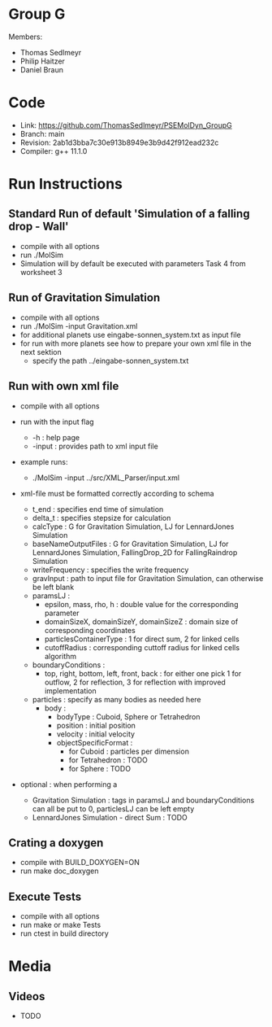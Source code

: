 # Group G #
Members:
* Thomas Sedlmeyr
* Philip Haitzer
* Daniel Braun

# Code #
* Link:     https://github.com/ThomasSedlmeyr/PSEMolDyn_GroupG
* Branch:   main
* Revision: 2ab1d3bba7c30e913b8949e3b9d42f912ead232c 
* Compiler: g++ 11.1.0

# Run Instructions #
## Standard Run of default 'Simulation of a falling drop - Wall' ##
* compile with all options
* run ./MolSim
* Simulation will by default be executed with parameters Task 4 from worksheet 3

## Run of Gravitation Simulation ##
* compile with all options
* run ./MolSim -input Gravitation.xml
* for additional planets use eingabe-sonnen_system.txt as input file
* for run with more planets see how to prepare your own xml file in the next sektion
  * specify the path ../eingabe-sonnen_system.txt

## Run with own xml file ##
* compile with all options
* run with the input flag
  * -h : help page
  * -input : provides path to xml input file

* example runs:
  * ./MolSim -input ../src/XML_Parser/input.xml

* xml-file must be formatted correctly according to schema
  * t_end : specifies end time of simulation
  * delta_t : specifies stepsize for calculation
  * calcType : G for Gravitation Simulation, LJ for LennardJones Simulation
  * baseNameOutputFiles : G for Gravitation Simulation, LJ for LennardJones Simulation, FallingDrop_2D for FallingRaindrop Simulation
  * writeFrequency : specifies the write frequency
  * gravInput : path to input file for Gravitation Simulation, can otherwise be left blank
  * paramsLJ : 
    * epsilon, mass, rho, h : double value for the corresponding parameter
    * domainSizeX, domainSizeY, domainSizeZ : domain size of corresponding coordinates
    * particlesContainerType : 1 for direct sum, 2 for linked cells
    * cutoffRadius : corresponding cuttoff radius for linked cells algorithm
  * boundaryConditions :
    * top, right, bottom, left, front, back : for either one pick 1 for outflow, 2 for reflection, 3 for reflection with improved implementation
  * particles : specify as many bodies as needed here
    * body : 
      * bodyType : Cuboid, Sphere or Tetrahedron
      * position :  initial position
      * velocity :  initial velocity
      * objectSpecificFormat : 
        * for Cuboid : particles per dimension
        * for Tetrahedron : TODO
        * for Sphere : TODO

* optional : when performing a 
  * Gravitation Simulation : tags in paramsLJ and boundaryConditions can all be put to 0, particlesLJ can be left empty
  * LennardJones Simulation - direct Sum : TODO

## Crating a doxygen ##
* compile with BUILD_DOXYGEN=ON
* run make doc_doxygen

## Execute Tests ##
* compile with all options
* run make or make Tests
* run ctest in build directory

# Media #
## Videos ##
* TODO
